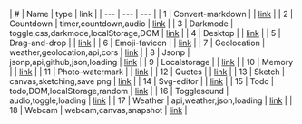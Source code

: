 | # | Name | type | link |
| --- | --- | --- |
| 1 | Convert-markdown |  | [link](docs/convert-markdown) |
| 2 | Countdown | timer,countdown,audio | [link](docs/countdown) |
| 3 | Darkmode | toggle,css,darkmode,localStorage,DOM | [link](docs/darkmode) |
| 4 | Desktop |  | [link](docs/desktop) |
| 5 | Drag-and-drop |  | [link](docs/drag-and-drop) |
| 6 | Emoji-favicon |  | [link](docs/emoji-favicon) |
| 7 | Geolocation | weather,geolocation,api,cors | [link](docs/geolocation) |
| 8 | Jsonp | jsonp,api,github,json,loading | [link](docs/jsonp) |
| 9 | Localstorage |  | [link](docs/localstorage) |
| 10 | Memory |  | [link](docs/memory) |
| 11 | Photo-watermark |  | [link](docs/photo-watermark) |
| 12 | Quotes |  | [link](docs/quotes) |
| 13 | Sketch | canvas,sketching,save png | [link](docs/sketch) |
| 14 | Svg-editor |  | [link](docs/svg-editor) |
| 15 | Todo | todo,DOM,localStorage,random | [link](docs/todo) |
| 16 | Togglesound | audio,toggle,loading | [link](docs/togglesound) |
| 17 | Weather | api,weather,json,loading | [link](docs/weather) |
| 18 | Webcam | webcam,canvas,snapshot | [link](docs/webcam) |
